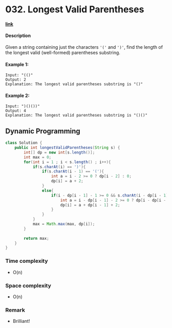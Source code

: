 # 032. Longest Valid Parentheses

#### [link](https://leetcode.com/problems/longest-valid-parentheses/)

#### Description
Given a string containing just the characters `'('` and `')'`, find the length of the longest valid (well-formed) parentheses substring.

#### Example 1:
```
Input: "(()"
Output: 2
Explanation: The longest valid parentheses substring is "()"
```
#### Example 2:
```
Input: ")()())"
Output: 4
Explanation: The longest valid parentheses substring is "()()"
```

## Dynamic Programming
```java
class Solution {
    public int longestValidParentheses(String s) {
        int[] dp = new int[s.length()];
        int max = 0;
        for(int i = 1 ; i < s.length() ; i++){
            if(s.charAt(i) == ')'){
                if(s.charAt(i - 1) == '('){
                    int a = i - 2 >= 0 ? dp[i - 2] : 0;
                    dp[i] = a + 2;
                }
                else{
                    if(i - dp[i - 1] - 1 >= 0 && s.charAt(i - dp[i - 1] - 1) == '('){
                        int a = i - dp[i - 1] - 2 >= 0 ? dp[i - dp[i - 1] - 2] : 0;
                        dp[i] = a + dp[i - 1] + 2;
                    }
                }
            }
            max = Math.max(max, dp[i]);
        }
        
        return max;
    }
}
```
### Time complexity
* O(n)
### Space complexity
* O(n)
### Remark
* Brilliant!